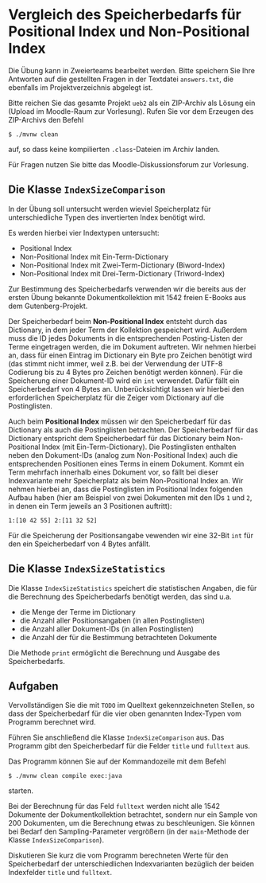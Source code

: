 # Vergleich des Speicherbedarfs für Positional Index und Non-Positional Index 

Die Übung kann in Zweierteams bearbeitet werden. Bitte speichern Sie
Ihre Antworten auf die gestellten Fragen in der Textdatei
`answers.txt`, die ebenfalls im Projektverzeichnis abgelegt ist.

Bitte reichen Sie das gesamte Projekt `ueb2` als ein ZIP-Archiv als
Lösung ein (Upload im Moodle-Raum zur Vorlesung). Rufen Sie vor 
dem Erzeugen des ZIP-Archivs den Befehl
```
$ ./mvnw clean
```
auf, so dass keine kompilierten `.class`-Dateien im Archiv landen.

Für Fragen nutzen Sie bitte das Moodle-Diskussionsforum zur Vorlesung.

## Die Klasse `IndexSizeComparison`

In der Übung soll untersucht werden wieviel Speicherplatz für
unterschiedliche Typen des invertierten Index benötigt wird.

Es werden hierbei vier Indextypen untersucht:

* Positional Index
* Non-Positional Index mit Ein-Term-Dictionary
* Non-Positional Index mit Zwei-Term-Dictionary (Biword-Index)
* Non-Positional Index mit Drei-Term-Dictionary (Triword-Index)

Zur Bestimmung des Speicherbedarfs verwenden wir die bereits aus 
der ersten Übung bekannte Dokumentkollektion mit 1542 freien
E-Books aus dem Gutenberg-Projekt.

Der Speicherbedarf beim **Non-Positional Index** entsteht durch 
das Dictionary, in dem jeder Term der Kollektion gespeichert wird.
Außerdem muss die ID jedes Dokuments in die entsprechenden
Posting-Listen der Terme eingetragen werden, die im Dokument
auftreten. Wir nehmen hierbei an, dass für einen Eintrag im 
Dictionary ein Byte pro Zeichen benötigt wird (das stimmt nicht
immer, weil z.B. bei der Verwendung der UTF-8 Codierung bis zu 
4 Bytes pro Zeichen benötigt werden können). Für die Speicherung 
einer Dokument-ID wird ein `int` verwendet. Dafür fällt ein
Speicherbedarf von 4 Bytes an. Unberücksichtigt lassen wir hierbei
den erforderlichen Speicherplatz für die Zeiger vom Dictionary 
auf die Postinglisten.

Auch beim **Positional Index** müssen wir den Speicherbedarf
für das Dictionary als auch die Postinglisten betrachten. Der 
Speicherbedarf für das Dictionary entspricht dem Speicherbedarf
für das Dictionary beim Non-Positional Index (mit Ein-Term-Dictionary).
Die Postinglisten enthalten neben den Dokument-IDs (analog zum
Non-Positional Index) auch die entsprechenden Positionen eines
Terms in einem Dokument. Kommt ein Term mehrfach innerhalb eines
Dokument vor, so fällt bei dieser Indexvariante mehr Speicherplatz
als beim Non-Positional Index an. Wir nehmen hierbei an, dass
die Postinglisten im Positional Index folgenden Aufbau haben
(hier am Beispiel von zwei Dokumenten mit den IDs `1` und `2`, 
in denen ein Term jeweils an 3 Positionen auftritt):
```
1:[10 42 55] 2:[11 32 52] 
``` 
Für die Speicherung der Positionsangabe vewenden wir eine 32-Bit
`int` für den ein Speicherbedarf von 4 Bytes anfällt.

## Die Klasse `IndexSizeStatistics`  

Die Klasse `IndexSizeStatistics` speichert die statistischen Angaben,
die für die Berechnung des Speicherbedarfs benötigt werden, das sind
u.a.
* die Menge der Terme im Dictionary
* die Anzahl aller Positionsangaben (in allen Postinglisten)
* die Anzahl aller Dokument-IDs (in allen Postinglisten) 
* die Anzahl der für die Bestimmung betrachteten Dokumente

Die Methode `print` ermöglicht die Berechnung und Ausgabe des
Speicherbedarfs.

## Aufgaben

Vervollständigen Sie die mit `TODO` im Quelltext gekennzeichneten Stellen, so
dass der Speicherbedarf für die vier oben genannten Index-Typen vom
Programm berechnet wird.

Führen Sie anschließend die Klasse `IndexSizeComparison` aus. Das Programm
gibt den Speicherbedarf für die Felder `title` und `fulltext` aus.

Das Programm können Sie auf der Kommandozeile mit dem Befehl
```
$ ./mvnw clean compile exec:java
```
starten.

Bei der Berechnung für das Feld `fulltext` werden nicht alle 1542 Dokumente
der Dokumentkollektion betrachtet, sondern nur ein Sample von 200 Dokumenten,
um die Berechnung etwas zu beschleunigen. Sie können bei Bedarf den 
Sampling-Parameter vergrößern (in der `main`-Methode der Klasse 
`IndexSizeComparison`).

Diskutieren Sie kurz die vom Programm berechneten Werte für den Speicherbedarf
der unterschiedlichen Indexvarianten bezüglich der beiden Indexfelder `title`
und `fulltext`.
